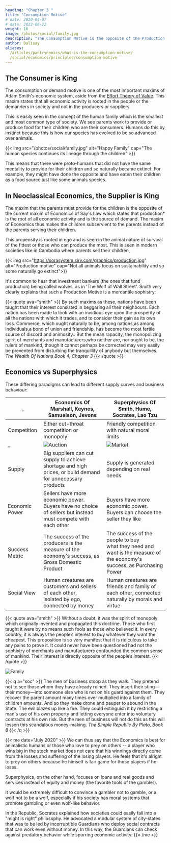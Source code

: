 ```yaml
---
heading: "Chapter 3 "
title: "Consumption Motive"
# date: 2020-04-07
# date: 2022-08-22
weight: 16
image: /photos/social/family.jpg
description: "The Consumption Motive is the opposite of the Production Motive advocated by Capitalism and Mercantilism"
author: Dalisay
aliases:
  /articles/pantrynomics/what-is-the-consumption-motive/	
  /social/economics/principles/consumption-motive
---
```




## The Consumer is King

The consumption or demand motive is one of the most important maxims of Adam Smith's economic system, aside from the [Effort Theory of Value](/social/economics/principles/part-2/chapter-01b). This maxim states that all economic activity is rooted in the people or the demanders in society and not in the producers or suppliers. 

This is easily seen in the concept of the human family which is the smallest and most common type of society. We see parents work to provide or produce food for their children who are their consumers. Humans do this by instinct because this is how our species has evolved to be so advanced over animals.

<!-- > *This uses the dialectic defintion of society as a metaphysical organism. -->

{{< img src="/photos/social/family.jpg" alt="Happy Family" cap="The human species continues its lineage through the children" >}}


This means that there were proto-humans that did not have the same mentality to provide for their children and so naturally became extinct. For example, they might have done the opposite and have eaten their children as a food source just like some animals species.


## In Neoclassical Economics, the Supplier is King

The maxim that the parents must provide for the children is the opposite of the current maxim of Economics of Say's Law which states that production* is the root of all economic activity and is the source of demand. The maxim of Economics thus makes the children subservient to the parents instead of the parents serving their children.

This propensity is rooted in ego and is seen in the animal nature of survival of the fittest or those who can produce the most. This is seen in modern societies like in Cambodia where parents sell their children,

{{< img src="https://sorasystem.sirv.com/graphics/production.jpg" alt="Production motive" cap="Not all animals focus on sustainability and so some naturally go extinct">}}


It's common to hear that investment bankers (the ones that fund production) being called wolves, as in 'The Wolf of Wall Street'. Smith very clearly explains that such a Production Motive is a mercantile sophistry:

{{< quote ava="smith" >}}
By such maxims as these, nations have been taught that their interest consisted in beggaring all their neighbours. Each nation has been made to look with an invidious eye upon the prosperity of all the nations with which it trades, and to consider their gain as its own loss. Commerce, which ought naturally to be, among nations,as among individuals,a bond of union and friendship, has become the most fertile source of discord and animosity.. But the mean rapacity, the monopolizing spirit of merchants and manufacturers,who neither are, nor ought to be, the rulers of mankind, though it cannot perhaps be corrected may very easily be prevented from disturbing the tranquillity of anybody but themselves.
<cite>The Wealth Of Nations Book 4, Chapter 3</cite>
{{< /quote >}}



## Economics vs Superphysics

These differing paradigms can lead to different supply curves and business behaviour:


_ | Economics Of Marshall, Keynes, Samuelson, Jevons | Superphysics Of Smith, Hume, Socrates, Lao Tzu
--- | --- | ---
Competition |  Either cut-throat competition or monopoly | Friendly competition with natural moral limits
_ | ![Auction](https://socioecons.files.wordpress.com/2015/04/auction-bid.jpg) | ![Market](https://socioecons.files.wordpress.com/2015/04/flea-market.jpg)
Supply | Big suppliers can cut supply to achieve shortage and high prices, or build demand for unnecessary products | Supply is generated depending on real needs
Economic Power | Sellers have more economic power. Buyers have no choice of sellers but instead must compete with each other | Buyers have more economic power. Buyers can choose the seller they like
Success Metric | The success of the producers is the measure of the economy's success, as Gross Domestic Product | The success of the people to buy <br>what they need and want is the measure of<br> the economy's success, as Purchasing Power
Social View | Human creatures are customers and sellers of each other,<br> isolated by ego, connected by money | Human creatures are friends and family of each other, connected naturally by morals and virtue


<!-- .<br> Suppliers also have an interest in building demand<br> for expensive but useless products such as the Apple Watch,<br> leading to over-exploitation of natural resources.<br> Small companies have difficulty in entering.</td>
          <td>Downward sloping supply curve as people want<br> "to buy whatever they want of those who sell it cheapest".<br> Businesses will less likely attempt to create useless products or<br> those that cannot be sustainably produced because of limited resources.<br> Small companies can easily enter because of the bond of friendship</td> -->


{{< quote ava="smith" >}}
Without a doubt, it was the spirit of monopoly which originally invented and propagated this doctrine. Those who first taught it were by no means such fools as those who believed it. In every country, it is always the people’s interest to buy whatever they want the cheapest. This proposition is so very manifest that it is ridiculous to take any pains to prove it. It could never have been questioned had not the sophistry of merchants and manufacturers confounded the common sense of mankind. Their interest is directly opposite of the people’s interest.
{{< /quote >}}


![Family](/photos/social/fam.jpg)

<!-- In the next post, we shall explain this spirit of monopoly that is in the Producer's motive, as espoused by Jean Baptiste Say -->

{{< q a="soc" >}}
The men of business stoop as they walk. They pretend not to see those whom they have already ruined. They insert their sting—their money—into someone else who is not on his guard against them. They recover the parent amount many times over multiplied into a family of children amounts. And so they make drone and pauper to abound in the State. The evil blazes up like a fire. They could extinguish it by restricting a man's use of his own property and letting everyone enter into voluntary contracts at his own risk. But the men of business will not do this as this will lessen this scandalous money-making.
<cite>The Simple Republic By Plato, Book 8</cite>
{{< /q >}}




{{< me date="July 2020" >}}
We can thus say that the Economics is best for animalistic humans or those who love to prey on others -- a player who wins big in the stock market does not care that his winnings directly come from the losses and suffering of the losing players. He feels that it's alright to prey on others because he himself is fair game for those players if he loses.

Superphysics, on the other hand, focuses on loans and real goods and services instead of equity and money (the favorite tools of the gambler).

It would be extremely difficult to convince a gambler not to gamble, or a wolf not to be a wolf, especially if his society has moral systems that promote gambling or even wolf-like behavior. 

In the Republic, Socrates explained how societies could easily fall into a "might is right" philosophy. He advocated a modular system of city-states that was to be led by incorruptible Guardians who deploy social contracts that can work even without money. In this way, the Guardians can check against predatory behavior while spurring economic activity.
{{< /me >}}

